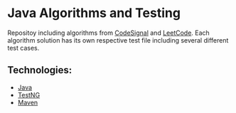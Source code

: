 # Java Algorithms and Testing
Repositoy including algorithms from [CodeSignal](https://app.codesignal.com/login) and [LeetCode](https://leetcode.com/). Each algorithm solution has its own respective test file including several different test cases. 

## Technologies:
* [Java](https://docs.oracle.com/en/java/)
* [TestNG](https://testng.org/doc/documentation-main.html)
* [Maven](https://maven.apache.org/)